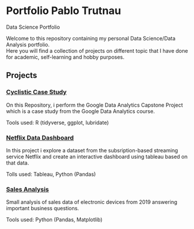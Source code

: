 # Portfolio Pablo Trutnau
Data Science Portfolio

Welcome to this repository containing my personal Data Science/Data Analysis portfolio.<br>
Here you will find a collection of projects on different topic that I have done for academic, self-learning and hobby purposes.

## Projects

### [Cyclistic Case Study](https://github.com/ptrutnau/Google_Data_Analytics_Cyclistic_Case_Study)
On this Repository, i perform the Google Data Analytics Capstone Project which is a case study from the Google Data Analytics course.

Tools used: R (tidyverse, ggplot, lubridate)

### [Netflix Data Dashboard](https://github.com/ptrutnau/Netflix_Dashboard)
In this project i explore a dataset from the subsription-based streaming service Netflix and create an interactive dashboard using tableau based on that data.

Tolls used: Tableau, Python (Pandas)

### [Sales Analysis](https://github.com/ptrutnau/Sales_Analysis)
Small analysis of sales data of electronic devices from 2019 answering important business questions.

Tools used: Python (Pandas, Matplotlib)
